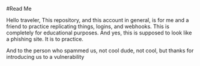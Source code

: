 #Read Me

Hello traveler, This repository, and this account in general, is for me and a friend to practice replicating things, logins, and webhooks. This is completely for educational purposes. And yes, this is supposed to look like a phishing site. It is to practice.

And to the person who spammed us, not cool dude, not cool, but thanks for introducing us to a vulnerability
